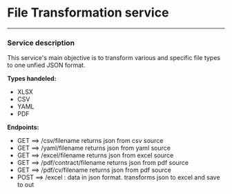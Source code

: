 # File Transformation service

---

### Service description

This service's main objective is to transform various and specific file types to one 
unfied JSON format. 
<br>

**Types handeled:**
* XLSX
* CSV
* YAML
* PDF

**Endpoints:**
* GET ==> /csv/filename returns json from csv source
* GET ==> /yaml/filename returns json from yaml source
* GET ==> /excel/filename returns json from excel source
* GET ==> /pdf/contract/filename returns json from pdf source
* GET ==> /pdf/cv/filename returns json from pdf source
* POST ==> /excel : data in json format. transforms json to excel
and save to out